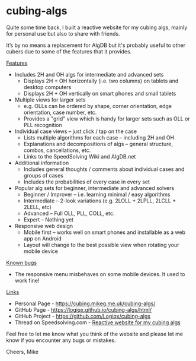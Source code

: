 # cubing-algs

Quite some time back, I built a reactive website for my cubing algs, mainly for personal use but also to share with friends.

It’s by no means a replacement for AlgDB but it's probably useful to other cubers due to some of the features that it provides.

<u>Features</u>

- Includes 2H and OH algs for intermediate and advanced sets
  - Displays 2H + OH horizontally (i.e. two columns) on tablets and desktop computers
  - Displays 2H + OH vertically on smart phones and small tablets
- Multiple views for larger sets
  - e.g. OLLs can be ordered by shape, corner orientation, edge orientation, case number, etc.
  - Provides a "grid" view which is handy for larger sets such as OLL or PLL recognition
- Individual case views – just click / tap on the case
  - Lists multiple algorithms for each case – including 2H and OH
  - Explanations and decompositions of algs – general structure, combos, cancellations, etc.
  - Links to the SpeedSolving Wiki and AlgDB.net
- Additional information
  - Includes general thoughts / comments about individual cases and groups of cases
  - Includes the probabilities of every case in every set
- Popular alg sets for beginner, intermediate and advanced solvers
  - Beginner / Improver – i.e. learning minimal / easy algorithms
  - Intermediate – 2-look variations (e.g. 2LOLL + 2LPLL, 2LCLL + 2LELL, etc)
  - Advanced – Full OLL, PLL, COLL, etc.
  - Expert – Nothing yet
- Responsive web design
  - Mobile first – works well on smart phones and installable as a web app on Android
  - Layout will change to the best possible view when rotating your mobile device

<u>Known bugs</u>

- The responsive menu misbehaves on some mobile devices. It used to work fine!

<u>Links</u>

- Personal Page - https://cubing.mikeg.me.uk/cubing-algs/
- GitHub Page - https://logiqx.github.io/cubing-algs/html/
- GitHub Project - https://github.com/Logiqx/cubing-algs
- Thread on Speedsolving.com - [Reactive website for my cubing algs](https://www.speedsolving.com/forum/threads/reactive-website-for-my-cubing-algs.68446/)



Feel free to let me know what you think of the website and please let me know if you encounter any bugs or mistakes.



Cheers, Mike